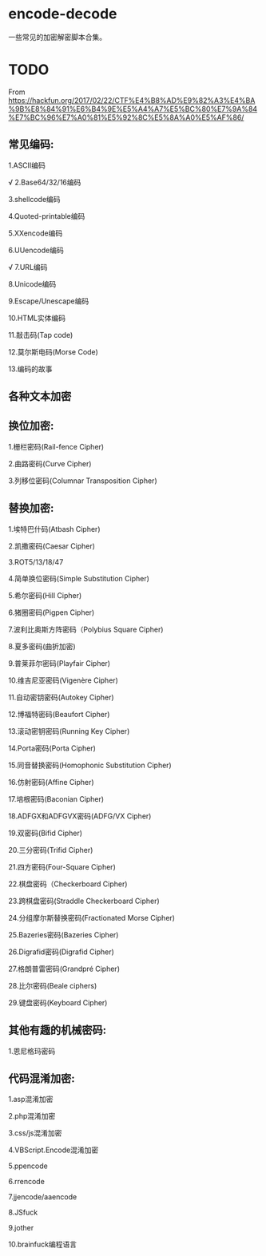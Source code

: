 # encode-decode


一些常见的加密解密脚本合集。

# TODO

From https://hackfun.org/2017/02/22/CTF%E4%B8%AD%E9%82%A3%E4%BA%9B%E8%84%91%E6%B4%9E%E5%A4%A7%E5%BC%80%E7%9A%84%E7%BC%96%E7%A0%81%E5%92%8C%E5%8A%A0%E5%AF%86/

## 常见编码:

  1.ASCII编码

√ 2.Base64/32/16编码

  3.shellcode编码

  4.Quoted-printable编码

  5.XXencode编码

  6.UUencode编码

√ 7.URL编码

  8.Unicode编码

  9.Escape/Unescape编码

  10.HTML实体编码

  11.敲击码(Tap code)

  12.莫尔斯电码(Morse Code)

  13.编码的故事


## 各种文本加密


## 换位加密:

  1.栅栏密码(Rail-fence Cipher)

  2.曲路密码(Curve Cipher)

  3.列移位密码(Columnar Transposition Cipher)


## 替换加密:

  1.埃特巴什码(Atbash Cipher)

  2.凯撒密码(Caesar Cipher)

  3.ROT5/13/18/47

  4.简单换位密码(Simple Substitution Cipher)

  5.希尔密码(Hill Cipher)

  6.猪圈密码(Pigpen Cipher)

  7.波利比奥斯方阵密码（Polybius Square Cipher)

  8.夏多密码(曲折加密)

  9.普莱菲尔密码(Playfair Cipher)

  10.维吉尼亚密码(Vigenère Cipher)

  11.自动密钥密码(Autokey Cipher)

  12.博福特密码(Beaufort Cipher)

  13.滚动密钥密码(Running Key Cipher)

  14.Porta密码(Porta Cipher)

  15.同音替换密码(Homophonic Substitution Cipher)

  16.仿射密码(Affine Cipher)

  17.培根密码(Baconian Cipher)

  18.ADFGX和ADFGVX密码(ADFG/VX Cipher)

  19.双密码(Bifid Cipher)

  20.三分密码(Trifid Cipher)

  21.四方密码(Four-Square Cipher)

  22.棋盘密码（Checkerboard Cipher)

  23.跨棋盘密码(Straddle Checkerboard Cipher)

  24.分组摩尔斯替换密码(Fractionated Morse Cipher)

  25.Bazeries密码(Bazeries Cipher)

  26.Digrafid密码(Digrafid Cipher)

  27.格朗普雷密码(Grandpré Cipher)

  28.比尔密码(Beale ciphers)

  29.键盘密码(Keyboard Cipher)


## 其他有趣的机械密码:

  1.恩尼格玛密码


## 代码混淆加密:

  1.asp混淆加密

  2.php混淆加密

  3.css/js混淆加密

  4.VBScript.Encode混淆加密

  5.ppencode

  6.rrencode

  7.jjencode/aaencode

  8.JSfuck

  9.jother

  10.brainfuck编程语言
